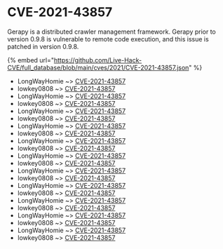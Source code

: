 # CVE-2021-43857

Gerapy is a distributed crawler management framework. Gerapy prior to version 0.9.8 is vulnerable to remote code execution, and this issue is patched in version 0.9.8.

{% embed url="https://github.com/Live-Hack-CVE/full_database/blob/main/cves/2021/CVE-2021-43857.json" %}


* LongWayHomie ~> [CVE-2021-43857](https://www.alice-snow.ru/2021/database/cve-2021-43857/cve-2021-43857-longwayhomie)
* lowkey0808 ~> [CVE-2021-43857](https://www.alice-snow.ru/2021/database/cve-2021-43857/cve-2021-43857-lowkey0808)
* LongWayHomie ~> [CVE-2021-43857](https://www.alice-snow.ru/2021/database/cve-2021-43857/cve-2021-43857-longwayhomie)
* lowkey0808 ~> [CVE-2021-43857](https://www.alice-snow.ru/2021/database/cve-2021-43857/cve-2021-43857-lowkey0808)
* LongWayHomie ~> [CVE-2021-43857](https://www.alice-snow.ru/2021/database/cve-2021-43857/cve-2021-43857-longwayhomie)
* lowkey0808 ~> [CVE-2021-43857](https://www.alice-snow.ru/2021/database/cve-2021-43857/cve-2021-43857-lowkey0808)
* LongWayHomie ~> [CVE-2021-43857](https://www.alice-snow.ru/2021/database/cve-2021-43857/cve-2021-43857-longwayhomie)
* lowkey0808 ~> [CVE-2021-43857](https://www.alice-snow.ru/2021/database/cve-2021-43857/cve-2021-43857-lowkey0808)
* LongWayHomie ~> [CVE-2021-43857](https://www.alice-snow.ru/2021/database/cve-2021-43857/cve-2021-43857-longwayhomie)
* lowkey0808 ~> [CVE-2021-43857](https://www.alice-snow.ru/2021/database/cve-2021-43857/cve-2021-43857-lowkey0808)
* LongWayHomie ~> [CVE-2021-43857](https://www.alice-snow.ru/2021/database/cve-2021-43857/cve-2021-43857-longwayhomie)
* lowkey0808 ~> [CVE-2021-43857](https://www.alice-snow.ru/2021/database/cve-2021-43857/cve-2021-43857-lowkey0808)
* LongWayHomie ~> [CVE-2021-43857](https://www.alice-snow.ru/2021/database/cve-2021-43857/cve-2021-43857-longwayhomie)
* lowkey0808 ~> [CVE-2021-43857](https://www.alice-snow.ru/2021/database/cve-2021-43857/cve-2021-43857-lowkey0808)
* LongWayHomie ~> [CVE-2021-43857](https://www.alice-snow.ru/2021/database/cve-2021-43857/cve-2021-43857-longwayhomie)
* lowkey0808 ~> [CVE-2021-43857](https://www.alice-snow.ru/2021/database/cve-2021-43857/cve-2021-43857-lowkey0808)
* LongWayHomie ~> [CVE-2021-43857](https://www.alice-snow.ru/2021/database/cve-2021-43857/cve-2021-43857-longwayhomie)
* lowkey0808 ~> [CVE-2021-43857](https://www.alice-snow.ru/2021/database/cve-2021-43857/cve-2021-43857-lowkey0808)
* LongWayHomie ~> [CVE-2021-43857](https://www.alice-snow.ru/2021/database/cve-2021-43857/cve-2021-43857-longwayhomie)
* lowkey0808 ~> [CVE-2021-43857](https://www.alice-snow.ru/2021/database/cve-2021-43857/cve-2021-43857-lowkey0808)
* LongWayHomie ~> [CVE-2021-43857](https://www.alice-snow.ru/2021/database/cve-2021-43857/cve-2021-43857-longwayhomie)
* lowkey0808 ~> [CVE-2021-43857](https://www.alice-snow.ru/2021/database/cve-2021-43857/cve-2021-43857-lowkey0808)